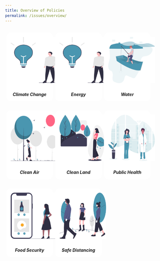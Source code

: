 ```yaml
---
title: Overview of Policies
permalink: /issues/overview/
---
```


<style>
/*--------------------------------------------------------------
DAVID: START OF ISSUES PAGE CARDS FLEXBOX LAYOUT AND STYLES
--------------------------------------------------------------*/

/* refrain from using pure img selector as it changes the MSE logo size */
#issues-container > section > div > a > img {
	display: block;
	border: 0;
	width: 100%;
    height: 150px;
    padding: 1em;
    border-radius: 15px 15px 0px 0px;
}

.card {
    flex: 1 0 500px;
    box-sizing: border-box;
    margin: 1rem .25em;
	background: white;
    margin-bottom: 1em;
    /* border: 0.13em solid rgba(0,0,0,.2); */
    border-radius: 15px;
    /* box-shadow: 2px 2px 6px 0px  rgba(0,0,0,0.3); */
}

.card a {
  color: inherit;
  text-decoration: none; /* no underline */
}

.card-content h6 {
	padding: .5em;
	margin-top: 0.5em;
	margin-bottom: .5em;
    font-weight: bold;
    color: inherit;
    text-decoration: none;
}

.card:hover {
    transition: all 0.0s ease-out;
    box-shadow: 0px 4px 8px rgba(38, 38, 38, 0.2);
    /* top: -4px; */
    border: 2px solid #cccccc;
    background-color: white;
  }

.card a:hover {
  color: black;
  text-decoration: none; /* no underline */
}

/* Flexbox stuff */

.cards {
    display: flex;
    flex-wrap: wrap;
    margin: 0 auto;
    /* padding: 0 1em; */
    text-align: center;
 }

@media screen and (min-width: 40em) {
    .card {
       max-width: calc(50% -  1em);
    }
}

@media screen and (min-width: 60em) {
    .card {
        max-width: calc(33% - 1em);
    }
}

@media screen and (min-width: 52em) {
    .img {
        max-width: 52em;
    }
}

@media screen and (max-width : 480px) {
	.card { 
        max-width: 100%; }
}

/*--------------------------------------------------------------
DAVID: END OF ISSUES PAGE CARDS FLEXBOX LAYOUT AND STYLES
--------------------------------------------------------------*/
</style>



<main id="issues-container">
<section class="cards">
    <div class="card">
        <a href="/issues/climate-change">
                <img src="/images/energy.svg">
            <div class="card-content">
                <h6>Climate Change</h6>
            </div><!-- .card-content -->
        </a>
    </div><!-- .card -->
        <div class="card">
        <a href="/issues/energy">
                <img src="/images/energy.svg">
            <div class="card-content">
                <h6>Energy</h6>
            </div><!-- .card-content -->
        </a>
    </div><!-- .card -->
    <div class="card">
        <a href="/issues/water">
                <img src="/images/clean-water.svg">
            <div class="card-content">
                <h6>Water</h6>
            </div><!-- .card-content -->
        </a>
    </div><!-- .card -->
    <div class="card">
        <a href="/issues/clean-air">
                <img src="/images/clean-air.svg">
            <div class="card-content">
                <h6>Clean Air</h6>
            </div><!-- .card-content -->
        </a>
    </div><!-- .card -->
    <div class="card">
        <a href="/issues/clean-land">
                <img src="/images/clean-land.svg">
            <div class="card-content">
                <h6>Clean Land</h6>
            </div><!-- .card-content -->
        </a>
    </div><!-- .card -->
    <div class="card">
        <a href="/issues/public-health">
                <img src="/images/public-health.svg">
            <div class="card-content">
                <h6>Public Health</h6>
            </div><!-- .card-content -->
        </a>
    </div><!-- .card -->
    <div class="card">
        <a href="/issues/food-security">
                <img src="/images/food-security.svg">
            <div class="card-content">
                <h6>Food Security</h6>
            </div><!-- .card-content -->
        </a>
    </div><!-- .card -->
    <div class="card">
    <a href="/issues/safe-distancing">
            <img src="/images/safe-distancing.svg">
        <div class="card-content">
            <h6>Safe Distancing</h6>
        </div><!-- .card-content -->
    </a>
</div><!-- .card -->

</section><!-- .cards -->



</main>
